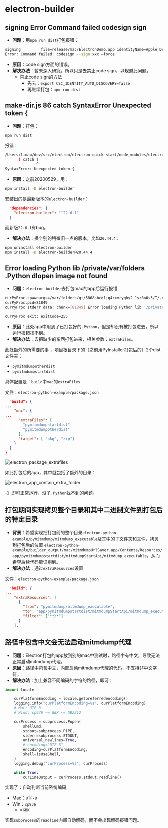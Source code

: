# electron-builder

## signing Error Command failed codesign sign

* **问题**：用`npm run dist`打包报错：
```bash
signing         file=release/mac/ElectronDemo.app identityName=Apple Development: xxx xx (xxx) identityHash=xxx provisioningProfile=none
Error: Command failed: codesign --sign xxx —force
```
* **原因**：code sign方面的错误。
* **解决办法**：暂未深入研究，所以只是去禁止code sign，以规避此问题。
    * 禁止code sign的方法
      * 先去：`export CSC_IDENTITY_AUTO_DISCOVERY=false`
      * 再继续打包：`npm run dist`

## make-dir.js 86 catch SyntaxError Unexpected token {
* **问题**：打包：
```bash
npm run dist
```
报错：
```bash
/Users/limao/dev/src/electron/electron-quick-start/node_modules/electron-builder/node_modules/fs-extra/lib/mkdirs/make-dir.js:86
      } catch {
              ^
SyntaxError: Unexpected token {
```
* **原因**：之前20200529，用：
```bash
npm install -D electron-builder
```
安装出的是最新版本的`electron-builder`：
```json
  "dependencies": {
    "electron-builder": "^22.6.1"
  }
```
而新版`22.6.1`有bug。

* **解决办法**：换个别的稍微旧一点的版本，比如`20.44.4`：
```bash
npm uninstall electron-builder
npm install -D electron-builder@20.44.4
```

## Error loading Python lib /private/var/folders .Python dlopen image not found

* **问题**：`electron-builder`去打包mac的app后运行报错

```bash
curPyProc.spawnargs=/var/folders/gt/5868sbcd1jq4rxvryqhy2_1sz8n0s3/T/.com.crifan.mitmdumpurlsaver.bG5MLj,4243
curPyProc.pid=81849
curPyProc stderr data: chunk=[81849] Error loading Python lib '/private/var/folders/gt/5868sbcd1jq4rxvryqhy2_1sz8n0s3/T/.Python': dlopen: dlopen(/private/var/folders/gt/5868sbcd1jq4rxvryqhy2_1sz8n0s3/T/.Python, 10): image not found

curPyProc exit: exitCode=255
```

* **原因**：此处app中用到了已打包好的`.Python`，但是却没有被打包进去，所以运行报错找不到。
* **解决办法**：去把缺少的东西打包进来，相关参数：`extraFiles`。

此处额外的所需要的事 ，项目根目录下的（之前用PyInstaller打包后的）2个dist文件夹：

  * `pymitmdumpotherdist`
  * `pymitmdumpstartdist`

具体配置是：`build`中`mac`的`extraFiles`

文件：`electron-python-example/package.json`

```json
  "build": {
...
    "mac": {
...
      "extraFiles": [
        "pymitmdumpstartdist",
        "pymitmdumpotherdist"
      ],
      "target": [ "pkg", "zip"]
    }
  }
}
```

![electron_package_extrafiles](../../assets/img/electron_package_extrafiles.png)

如此打包后的app，其中就包括了额外的目录：

![electron_app_contain_extra_folder](../../assets/img/electron_app_contain_extra_folder.png)

-》即可正常运行，没了`.Python`找不到的问题。

## 打包期间实现拷贝整个目录和其中二进制文件到打包后的特定目录

* **背景**：希望实现把打包前的整个目录`electron-python-example/pymitmdump/mitmdump_executable`及其中的子文件夹和文件，拷贝到打包后的位置 `electron-python-example/builder_output/mac/mitmdumpUrlSaver.app/Contents/Resources/app/pymitmdumpstartdist/mitmdumpStartApi/mitmdump_executable`，从而希望后续代码能识别到。
* **解决办法**：通过`extraResources`设置

文件：`electron-python-example/package.json`

```json
  "build": {
...
    "extraResources": [
      {
        "from": "pymitmdump/mitmdump_executable",
        "to": "app/pymitmdumpstartdist/mitmdumpStartApi/mitmdump_executable",
        "filter": ["**/*"]
      }
    ],
```

## 路径中包含中文会无法启动mitmdump代理

* **问题**：Electron打包的app放到别的mac中测试时，路径中有中文，导致无法正常启动mitmdump代理。
* **原因**：路径中包含中文，内部启动mitmdump代理的代码，不支持非中文字符。
* **解决办法**：加上兼容不同编码的字符的路径，即可：

```python
import locale

    curPlatformEncoding = locale.getpreferredencoding()
    logging.info("curPlatformEncoding=%s", curPlatformEncoding)
    # Mac: UTF-8
    # Wind: cp936 ~= GBK ~= GB2312

    curProcess = subprocess.Popen(
        shellCmd,
        stdout=subprocess.PIPE,
        stderr=subprocess.STDOUT,
        universal_newlines=True,
        # encoding="UTF-8",
        encoding=curPlatformEncoding,
        shell=isUseShell,
    )
    logging.debug("curProcess=%s", curProcess)

    while True:
        curLineOutput = curProcess.stdout.readline()
```

实现了：自动判断当前系统编码

* Mac：`UTF-8`
* Win：`cp936`
    * =`GBK`

实现`subprocess`的`readline`内部自动解码，而不会出现解码报错问题。
